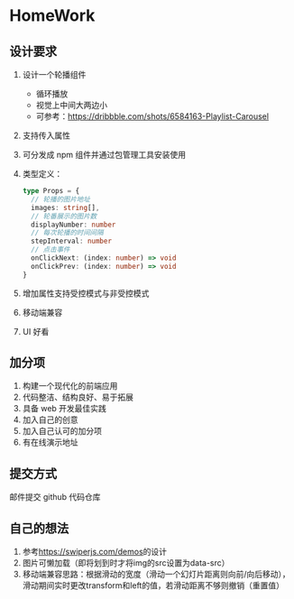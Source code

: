 # HomeWork

## 设计要求

1. 设计一个轮播组件
   * 循环播放
   * 视觉上中间大两边小
   * 可参考：<https://dribbble.com/shots/6584163-Playlist-Carousel>
2. 支持传入属性
3. 可分发成 npm 组件并通过包管理工具安装使用
4. 类型定义：

    ```ts
    type Props = {
      // 轮播的图片地址
      images: string[],
      // 轮番展示的图片数
      displayNumber: number
      // 每次轮播的时间间隔
      stepInterval: number
      // 点击事件
      onClickNext: (index: number) => void
      onClickPrev: (index: number) => void
    }
    ```

5. 增加属性支持受控模式与非受控模式
6. 移动端兼容
7. UI 好看

## 加分项

1. 构建一个现代化的前端应用
2. 代码整洁、结构良好、易于拓展
3. 具备 web 开发最佳实践
4. 加入自己的创意
5. 加入自己认可的加分项
6. 有在线演示地址

## 提交方式

邮件提交 github 代码仓库

## 自己的想法

1. 参考<https://swiperjs.com/demos>的设计
2. 图片可懒加载（即将划到时才将img的src设置为data-src）
3. 移动端兼容思路：根据滑动的宽度（滑动一个幻灯片距离则向前/向后移动），滑动期间实时更改transform和left的值，若滑动距离不够则撤销（重置值）
